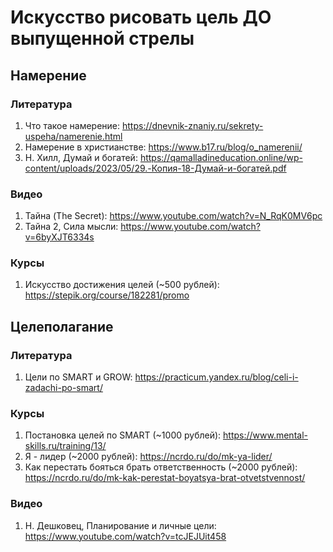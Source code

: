 # Искусство рисовать цель ДО выпущенной стрелы

## Намерение

### Литература
1. Что такое намерение: https://dnevnik-znaniy.ru/sekrety-uspeha/namerenie.html
2. Намерение в христианстве: https://www.b17.ru/blog/o_namerenii/
3. Н. Хилл, Думай и богатей: https://qamalladineducation.online/wp-content/uploads/2023/05/29.-Копия-18-Думай-и-богатей.pdf

### Видео
1. Тайна (The Secret): https://www.youtube.com/watch?v=N_RqK0MV6pc
2. Тайна 2, Сила мысли: https://www.youtube.com/watch?v=6byXJT6334s

### Курсы
1. Искусство достижения целей (~500 рублей): https://stepik.org/course/182281/promo

## Целеполагание

### Литература
1. Цели по SMART и GROW: https://practicum.yandex.ru/blog/celi-i-zadachi-po-smart/

### Курсы
1. Постановка целей по SMART (~1000 рублей): https://www.mental-skills.ru/training/13/
2. Я - лидер (~2000 рублей): https://ncrdo.ru/do/mk-ya-lider/
3. Как перестать бояться брать ответственность (~2000 рублей): https://ncrdo.ru/do/mk-kak-perestat-boyatsya-brat-otvetstvennost/

### Видео
1. Н. Дешковец, Планирование и личные цели: https://www.youtube.com/watch?v=tcJEJUit458
